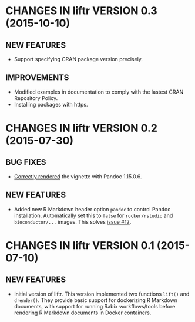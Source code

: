 # CHANGES IN liftr VERSION 0.3 (2015-10-10)

## NEW FEATURES

* Support specifying CRAN package version precisely.

## IMPROVEMENTS

* Modified examples in documentation to comply with the lastest CRAN Repository Policy.
* Installing packages with https.

# CHANGES IN liftr VERSION 0.2 (2015-07-30)

## BUG FIXES

* [Correctly rendered](https://github.com/rstudio/rmarkdown/issues/470) the vignette with Pandoc 1.15.0.6.

## NEW FEATURES

* Added new R Markdown header option `pandoc` to control Pandoc installation. Automatically set this to `false` for `rocker/rstudio` and `bioconductor/...` images. This solves [issue #12](https://github.com/road2stat/liftr/issues/12).

# CHANGES IN liftr VERSION 0.1 (2015-07-10)

## NEW FEATURES

* Initial version of liftr. This version implemented two functions `lift()` and `drender()`. They provide basic support for dockerizing R Markdown documents, with support for running Rabix workflows/tools before rendering R Markdown documents in Docker containers.
